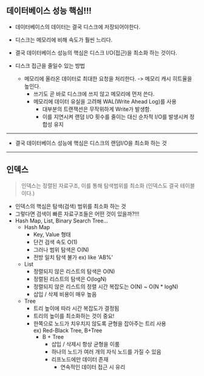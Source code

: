 ## 데이터베이스 성능 핵심!!!
* 데이터베이스의 데이터는 결국 디스크에 저장되어야한다.
* 디스크는 메모리에 비해 속도가 훨씬 느리다.
* 결국 데이터베이스 성능의 핵심은 디스크 I/O(접근)을 최소화 하는 것이다.    
  

* 디스크 접근을 줄일수 있는 방법
  * 메모리에 올라온 데이터로 최대한 요청을 처리한다. -> 메모리 캐시 히트율을 높인다.
    * 쓰기도 곧 바로 디스크에 쓰지 않고 메모리에 먼저 쓴다.
    * 메모리에 데이터 유실을 고려해 WAL(Write Ahead Log)를 사용
      * 대부분의 트랜잭션은 무작위하게 Write가 발생함.
      * 이를 지연시켜 랜덤 I/O 횟수를 줄이는 대신 순차적 I/O를 발생시켜 정합성 유지  
  
___
* 결국 데이터베이스 성능에 핵심은 디스크의 랜덤I/O을 최소화 하는 것
 ___

## 인덱스
> 인덱스는 정렬된 자료구조, 이를 통해 탐색범위를 최소화 
> (인덱스도 결국 테이블 이다.)
> 

* 인덱스의 핵심은 탐색(검색) 범위를 최소화 하는 것
* 그렇다면 검색이 빠른 자료구조들은 어떤 것이 있을까?!!!
* Hash Map, List, Binary Search Tree...
  * Hash Map
    * Key, Value 형태
    * 단건 검색 속도 O(1)
    * 그러나 범위 탐색은 O(N)
    * 전방 일치 탐색 불가 ex) like 'AB%'
  * List
    * 정렬되지 않은 리스트의 탐색은 O(N)
    * 정렬된 리스트의 탐색은 O(logN)
    * 정렬되지 않은 리스트의 정렬 시간 복잡도는 O(N) ~ O(N * logN)
    * 삽입 / 삭제 비용이 매우 높음
  * Tree
    * 트리 높이에 따라 시간 복잡도가 결정됨
    * 트리의 높이를 최소화하는 것이 중요!
    * 한쪽으로 노드가 치우치지 않도록 균형을 잡아주는 트리 사용  
      ex) Red-Black Tree, B+Tree
      * B + Tree 
        * 삽입 / 삭제시 항상 균형을 이룸
        * 하나의 노드가 여러 개의 자식 노드를 가질 수 있음
        * 리프노드에만 데이터 존재
          * 연속적인 데이터 접근 시 유리 